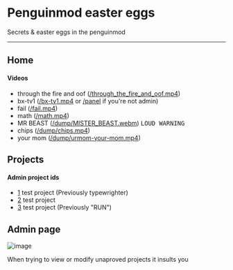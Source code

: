 # Penguinmod easter eggs
Secrets & easter eggs in the penguinmod
* * *
## Home
#### Videos
- through the fire and oof ([/through_the_fire_and_oof.mp4](https://penguinmod.site/through_the_fire_and_oof.mp4))
- bx-tv1 ([/bx-tv1.mp4](https://penguinmod.site/bx-tv1.mp4) or [/panel](https://home.penguinmod.site/panel) if you're not admin)
- fail ([/fail.mp4](https://penguinmod.site/fail.mp4))
- math ([/math.mp4](https://penguinmod.site/math.mp4))
- MR BEAST ([/dump/MISTER_BEAST.webm](https://penguinmod.site/dump/MISTER_BEAST.webm)) <kbd>LOUD WARNING</kbd>
- chips ([/dump/chips.mp4](https://penguinmod.site/dump/chips.mp4))
- your mom ([/dump/urmom-your-mom.mp4](https://penguinmod.site/dump/urmom-your-mom.mp4))

## Projects
#### Admin project ids
- [1](https://studio.penguinmod.site/#1) test project (Previously typewrighter)
- [2](https://studio.penguinmod.site/#2) test project
- [3](https://studio.penguinmod.site/#3) test project (Previously "RUN")

## Admin page

![image](https://user-images.githubusercontent.com/75479945/236469525-acedd019-32ea-46c3-a34e-abbfade053ba.png)

When trying to view or modify unaproved projects it insults you
